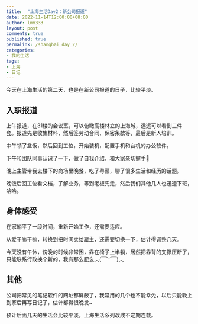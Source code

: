 ```yaml
---
title:  "上海生活Day2：新公司报道"
date: 2022-11-14T12:00:00+08:00
author: lmm333
layout: post
comments: true
published: true
permalink: /shanghai_day_2/
categories:
- 我的生活
tags:
- 上海
- 日记
---
```

今天在上海生活的第二天，也是在新公司报道的日子，比较平淡。

## 入职报道

上午报道，在31楼的会议室，可以俯瞰高楼林立的上海城，远远可以看到三件套。报道先是收集材料，然后签劳动合同、保密条款等，最后是新人培训。
<!--more-->
中午领了盒饭，然后回到工位，开始装机，配置手机和台机的办公软件。

下午和团队同事认识了一下，做了自我介绍，和大家亲切握手🤝

晚上主管带我去楼下的商场里晚餐，吃了粤菜，聊了很多生活和经历的话题。

晚饭后回工位看文档，了解业务，等到老板先走，然后我们其他几人也迅速下班，哈哈。

## 身体感受
在家躺平了一段时间，重新开始工作，还需要适应。

从爱干嘛干嘛，转换到把时间卖给雇主，还需要切换一下，估计得调整几天。

今天没有午休，傍晚的时候非常困，靠在椅子上半躺，居然把靠背的支撑压断了，只能联系行政换个新的，我有那么肥么︿(￣︶￣)︿

## 其他

公司把常见的笔记软件的网址都屏蔽了，我常用的几个也不能幸免，以后只能晚上到家后再写日记了，估计都得很晚发~

预计后面几天的生活会比较平淡，上海生活系列改成不定期连载。